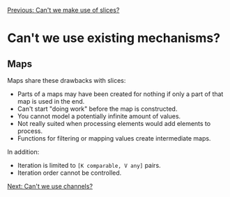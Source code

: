[Previous: Can't we make use of slices?](./03_01_slices.md)

# Can't we use existing mechanisms?

## Maps

Maps share these drawbacks with slices:

* Parts of a maps may have been created for nothing if only a part of that map is used in the end.
* Can't start "doing work" before the map is constructed.
* You cannot model a potentially infinite amount of values.
* Not really suited when processing elements would add elements to process.
* Functions for filtering or mapping values create intermediate maps.

In addition:

* Iteration is limited to `[K comparable, V any]` pairs.
* Iteration order cannot be controlled.

[Next: Can't we use channels?](./03_03_channels.md)
